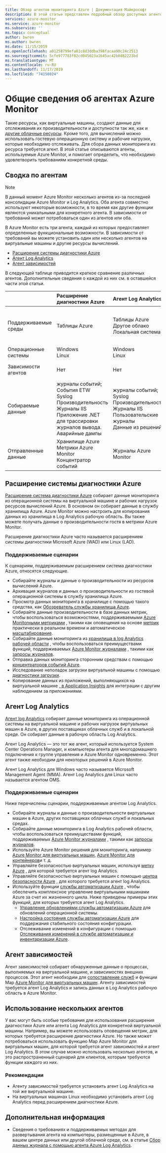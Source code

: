 ```yaml
---
title: Обзор агентов мониторинга Azure | Документация Майкрософт
description: В этой статье представлен подробный обзор доступных агентов Azure, которые поддерживают мониторинг виртуальных машин, размещенных в Azure или гибридной среде.
services: azure-monitor
ms.service: azure-monitor
ms.subservice: ''
ms.topic: conceptual
author: bwren
ms.author: bwren
ms.date: 11/15/2019
ms.openlocfilehash: a01258799efa81c8d3ddba398facaa90c24c2513
ms.sourcegitcommit: 5cfe977783f02cd045023a1645ac42b8d82223bd
ms.translationtype: MT
ms.contentlocale: ru-RU
ms.lasthandoff: 11/17/2019
ms.locfileid: "74150024"
---
```

# <a name="overview-of-the-azure-monitor-agents"></a>Общие сведения об агентах Azure Monitor 
Такие ресурсы, как виртуальные машины, создают данные для отслеживания их производительности и доступности так же, как и [другие облачные ресурсы](../insights/monitor-azure-resource.md). Кроме того, для вычислений можно использовать гостевую операционную систему и рабочие нагрузки, которые необходимо отслеживать. Для сбора данных мониторинга из ресурса требуется агент. В этой статье описываются агенты, используемые Azure Monitor, и помогает определить, что необходимо удовлетворить требованиям конкретной среды.

## <a name="summary-of-agents"></a>Сводка по агентам

> [!NOTE]
> В данный момент Azure Monitor несколько агентов из-за последней консолидации Azure Monitor и Log Analytics. Оба агента совместно используют некоторые возможности, в то время как другие функции являются уникальными для конкретного агента. В зависимости от требований может потребоваться один из агентов или оба. 

В Azure Monitor есть три агента, каждый из которых предоставляет определенные функциональные возможности. В зависимости от требований вы можете установить один или несколько агентов на виртуальные машины и другие ресурсы вычислений.

* [Расширение системы диагностики Azure](#azure-diagnostic-extension)
* [Агент Log Analytics](#log-analytics-agent)
* [Агент зависимостей](#dependency-agent)

В следующей таблице приводится краткое сравнение различных агентов. Дополнительные сведения о каждой из них см. в оставшейся части этой статьи.

| | Расширение диагностики Azure | Агент Log Analytics | Агент зависимостей |
|:---|:---|:---|:---|
| Поддерживаемые среды | Таблицы Azure | Таблицы Azure<br>Другое облако<br>Локальная система | Таблицы Azure<br>Другое облако<br>Локальная система |
| Операционные системы | Windows<br>Linux | Windows<br>Linux | Windows<br>Linux
| Зависимости агентов  | Нет | Нет | Требуется агент Log Analytics |
| Собираемые данные | журналы событий;<br>События ETW<br>Syslog<br>Производительность<br>Журналы IIS<br>Приложение .NET для трассировки журналов вывода.<br>Аварийные дампы | журналы событий;<br>Syslog<br>Производительность<br>Журналы IIS<br>Пользовательские журналы<br>Данные из решений | Сведения о процессе и зависимости<br>Метрики сетевого подключения |
| Отправленные данные | Хранилище Azure<br>Метрики Azure Monitor<br>Концентратор событий | Журналы Azure Monitor | Журналы Azure Monitor |



## <a name="azure-diagnostic-extension"></a>Расширение системы диагностики Azure
[Расширение система диагностики Azure](../../azure-monitor/platform/diagnostics-extension-overview.md) собирает данные мониторинга из операционной системы на виртуальной машине и рабочих нагрузок ресурсов вычислений Azure. В основном он собирает данные в службу хранилища Azure. Azure Monitor можно настроить для копирования данных из хранилища в Log Analytics рабочую область. Вы также можете получать данные о производительности гостя в метрики Azure Monitor.

Расширение диагностики Azure часто называется расширением системы диагностики Microsoft Azure (WAD) или Linux (LAD).


### <a name="scenarios-supported"></a>Поддерживаемые сценарии

К сценариям, поддерживаемым расширением система диагностики Azure, относятся следующие.

* Собирайте журналы и данные о производительности из ресурсов вычислений Azure.
* Архивация журналов и данных о производительности из гостевой операционной системы в службу хранилища Azure.
* Просмотр данных мониторинга в хранилище с помощью такого средства, как [Обозреватель службы хранилища Azure](../../vs-azure-tools-storage-manage-with-storage-explorer.md).
* Собирайте данные производительности в базе данных метрик, чтобы воспользоваться возможностями, поддерживаемыми [Azure Monitorными метриками](data-platform-metrics.md) , такими как оповещения на основе [метрик](../../azure-monitor/platform/alerts-metric-overview.md) практически в реальном времени и автоматическое [масштабирование](autoscale-overview.md). 
* Собирайте данные мониторинга из [хранилища в log Analytics рабочей области](azure-storage-iis-table.md) , чтобы воспользоваться преимуществами функций, поддерживаемых [Azure Monitor журналами](data-platform-logs.md#what-can-you-do-with-azure-monitor-logs) , такими как [запросы журналов](../log-query/log-query-overview.md).
* Отправка данных мониторинга сторонним средствам с помощью [концентраторов событий Azure](diagnostics-extension-stream-event-hubs.md).
* Исследование неполадок загрузки виртуальной машины с помощью [диагностики загрузки](../../virtual-machines/troubleshooting/boot-diagnostics.md).
* Копирование данных из приложений, выполняющихся на виртуальной машине [, в Application Insights](diagnostics-extension-to-application-insights.md) для интеграции с другим наблюдением за приложениями.

## <a name="log-analytics-agent"></a>Агент Log Analytics
[Агент log Analytics](log-analytics-agent.md) собирает данные мониторинга из операционной системы на виртуальной машине и рабочих нагрузок виртуальных машин в Azure, в других поставщиках облачных служб и в локальной среде. Он собирает данные в рабочую область Log Analytics.

Агент Log Analytics — это тот же агент, который используется System Center Operations Manager, и компьютеры агента для многодомашнего подключения к группе управления и Azure Monitor одновременно. Этот агент также необходим для некоторых решений в Azure Monitor.

Агент Log Analytics для Windows часто называется Microsoft Management Agent (MMA). Агент Log Analytics для Linux часто называется агентом OMS.


### <a name="scenarios-supported"></a>Поддерживаемые сценарии

Ниже перечислены сценарии, поддерживаемые агентом Log Analytics.

* Собирайте журналы и данные о производительности виртуальных машин в Azure, других поставщиках облачных служб и локальных средах. 
* Собирайте данные мониторинга в Log Analytics рабочей области, чтобы воспользоваться преимуществами функций, поддерживаемых [Azure Monitor журналами](data-platform-logs.md#what-can-you-do-with-azure-monitor-logs) , такими как [запросы журналов](../log-query/log-query-overview.md).
* Используйте Azure Monitor решения для мониторинга, например [Azure Monitor для виртуальных машин](../insights/vminsights-overview.md), [Azure Monitor для контейнеров](../insights/container-insights-overview.md)и т. д.  
* Управляйте безопасностью виртуальных машин, используя [метку Azure](../../sentinel/overview.md) , для которой требуется агент log Analytics.
* Управляйте безопасностью виртуальных машин с помощью [центра безопасности Azure](../../security-center/security-center-intro.md) , для которого требуется агент log Analytics.
* Используйте функции [службы автоматизации Azure](../../automation/automation-intro.md) , чтобы обеспечить комплексное управление виртуальными машинами Azure за счет их жизненного цикла.  Ниже приведены примеры этих функций, для которых требуется агент Log Analytics.
  * [Управление обновлениями службы автоматизации Azure](../../automation/automation-update-management.md) для обновлений операционной системы.
  * [Настройка состояния службы автоматизации Azure](../../automation/automation-dsc-overview.md) для поддержания стабильного состояния конфигурации.
  * Отслеживание изменений в конфигурации с помощью [Отслеживания изменений в службе автоматизации и инвентаризации Azure](../../automation/change-tracking.md).

## <a name="dependency-agent"></a>Агент зависимостей
Агент зависимостей собирает обнаруженные данные о процессах, выполняемых на виртуальной машине, и зависимостях внешних процессов. Этот агент необходим для [сопоставление служб](../insights/service-map.md) и функции Map [Azure Monitor для виртуальных машин](../insights/vminsights-overview.md). Агенту зависимостей требуется агент Log Analytics и запись данных в Log Analytics рабочую область в Azure Monitor.


## <a name="using-multiple-agents"></a>Использование нескольких агентов
У вас могут быть особые требования для использования расширения диагностики Azure или агента Log Analytics для конкретной виртуальной машины. Например, вы можете использовать оповещения метрик, для которых требуется расширение диагностики Azure. Но также может потребоваться использовать функцию Map Azure Monitor для виртуальных машин, для которой требуется агент зависимостей и агент Log Analytics. В этом случае можно использовать несколько агентов, и это распространенный сценарий для клиентов, которым требуются функции каждого из них.

### <a name="considerations"></a>Рекомендации

- Агенту зависимостей требуется установить агент Log Analytics на той же виртуальной машине.
- На виртуальных машинах Linux необходимо установить агент Log Analytics перед расширением диагностики Azure.


## <a name="next-steps"></a>Дополнительная информация

- Сведения о требованиях и поддерживаемых методах для развертывания агента на компьютеры, размещенные в Azure, в вашем центре данных или другой облачной среде, см. в статье [Сбор данных журнала с помощью агента Azure Log Analytics](../../azure-monitor/platform/log-analytics-agent.md).

